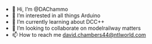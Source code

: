 - 👋 Hi, I’m @DAChammo
- 👀 I’m interested in all things Arduino
- 🌱 I’m currently learning about DCC++
- 💞️ I’m looking to collaborate on modelrailway matters
- 📫 How to reach me david.chambers44@ntlworld.com

<!---
DAChammo/DAChammo is a ✨ special ✨ repository because its `README.md` (this file) appears on your GitHub profile.
You can click the Preview link to take a look at your changes.
--->

